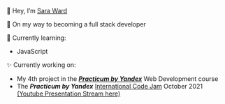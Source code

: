 👋 Hey, I’m [Sara Ward](https://www.linkedin.com/in/sara-ward47/)

👀 On my way to becoming a full stack developer

🌱 Currently learning: 
- JavaScript 

✨ Currently working on:
- My 4th project in the [___Practicum by Yandex___](https://practicum.yandex.com/) Web Development course
- The ___Practicum by Yandex___ [International Code Jam](https://github.com/tatianakomar/travelable) October 2021 
[(Youtube Presentation Stream here)](https://www.youtube.com/watch?v=tlbog5L6ONY)


<!--- 💞️ I’m looking to collaborate on ...
- 📫 How to reach me ... --->

<!---
warsdd/warsdd is a ✨ special ✨ repository because its `README.md` (this file) appears on your GitHub profile.
You can click the Preview link to take a look at your changes.
--->
